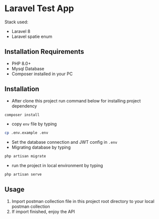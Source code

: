 # Laravel Test App

Stack used:
- Laravel 8
- Laravel spatie enum

## Installation Requirements
- PHP 8.0+
- Mysql Database
- Composer installed in your PC

## Installation
- After clone this project run command below for installing project dependency

```bash
composer install
```
- copy `env` file by typing
```bash
cp .env.example .env
```

- Set the database connection and JWT config in `.env`
- Migrating database by typing 
```bash
php artisan migrate
```
- run the project in local environment by typing
```bash
php artisan serve
```

## Usage

1. Import postman collection file in this project root directory to your local postman collection
2. If import finished, enjoy the API

